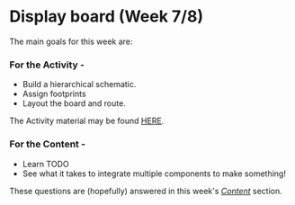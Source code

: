 # Display board (Week 7/8)

The main goals for this week are:

### For the Activity -

* Build a hierarchical schematic. 
* Assign footprints 
* Layout the board and route. <br/>

The Activity material may be found [HERE](../Displayboard/Displayboard_Activity).

### For the Content -
* Learn TODO<br/>
* See what it takes to integrate multiple components to make something!

These questions are (hopefully) answered in this week's [*Content*](../Displayboard/Displayboard_Content) section.
